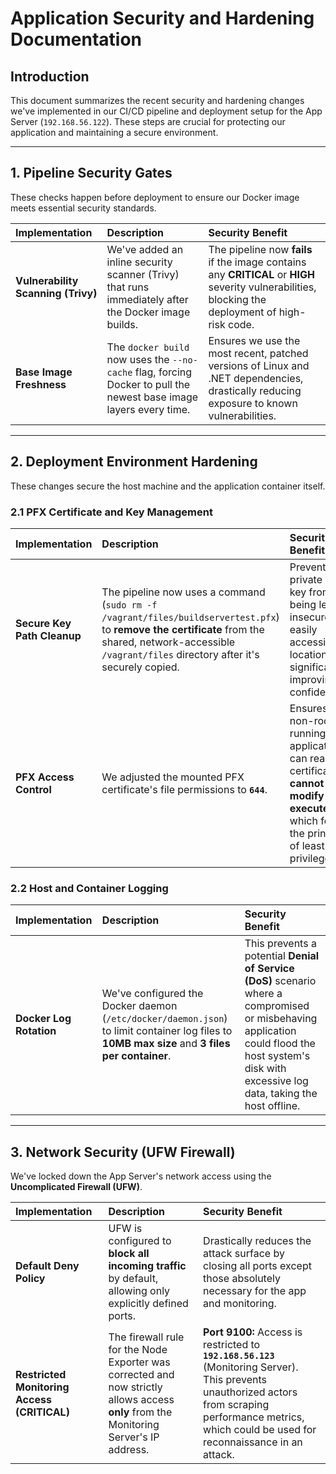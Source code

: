 # Application Security and Hardening Documentation

## Introduction

This document summarizes the recent security and hardening changes we've implemented in our CI/CD pipeline and deployment setup for the App Server (`192.168.56.122`). These steps are crucial for protecting our application and maintaining a secure environment.

***

## 1. Pipeline Security Gates

These checks happen before deployment to ensure our Docker image meets essential security standards.

| Implementation | Description | Security Benefit |
| :--- | :--- | :--- |
| **Vulnerability Scanning (Trivy)** | We've added an inline security scanner (Trivy) that runs immediately after the Docker image builds. | The pipeline now **fails** if the image contains any **CRITICAL** or **HIGH** severity vulnerabilities, blocking the deployment of high-risk code. |
| **Base Image Freshness** | The `docker build` now uses the `--no-cache` flag, forcing Docker to pull the newest base image layers every time. | Ensures we use the most recent, patched versions of Linux and .NET dependencies, drastically reducing exposure to known vulnerabilities. |

***

## 2. Deployment Environment Hardening

These changes secure the host machine and the application container itself.

### 2.1 PFX Certificate and Key Management

| Implementation | Description | Security Benefit |
| :--- | :--- | :--- |
| **Secure Key Path Cleanup** | The pipeline now uses a command (`sudo rm -f /vagrant/files/buildservertest.pfx`) to **remove the certificate** from the shared, network-accessible `/vagrant/files` directory after it's securely copied. | Prevents the private PFX key from being left in an insecure, easily accessible location, significantly improving key confidentiality. |
| **PFX Access Control** | We adjusted the mounted PFX certificate's file permissions to **`644`**. | Ensures the non-root user running the application can read the certificate, but **cannot modify or execute it**, which follows the principle of least privilege. |

### 2.2 Host and Container Logging

| Implementation | Description | Security Benefit |
| :--- | :--- | :--- |
| **Docker Log Rotation** | We've configured the Docker daemon (`/etc/docker/daemon.json`) to limit container log files to **10MB max size** and **3 files per container**. | This prevents a potential **Denial of Service (DoS)** scenario where a compromised or misbehaving application could flood the host system's disk with excessive log data, taking the host offline. |

***

## 3. Network Security (UFW Firewall)

We've locked down the App Server's network access using the **Uncomplicated Firewall (UFW)**.

| Implementation | Description | Security Benefit |
| :--- | :--- | :--- |
| **Default Deny Policy** | UFW is configured to **block all incoming traffic** by default, allowing only explicitly defined ports. | Drastically reduces the attack surface by closing all ports except those absolutely necessary for the app and monitoring. |
| **Restricted Monitoring Access (CRITICAL)** | The firewall rule for the Node Exporter was corrected and now strictly allows access **only** from the Monitoring Server's IP address. | **Port 9100:** Access is restricted to **`192.168.56.123`** (Monitoring Server). This prevents unauthorized actors from scraping performance metrics, which could be used for reconnaissance in an attack. |